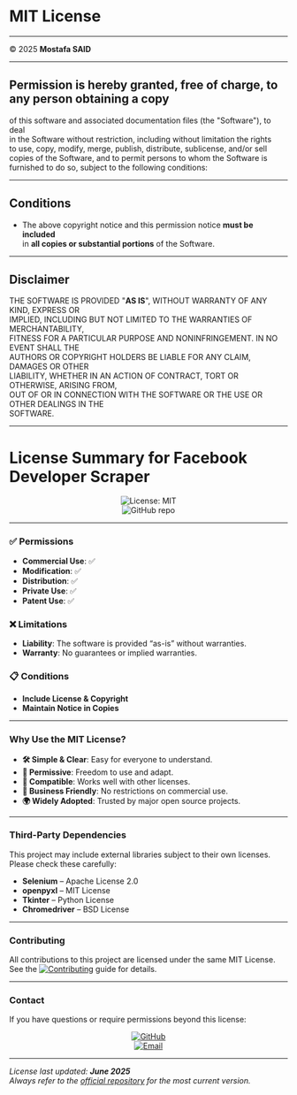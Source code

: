 # MIT License

---

© 2025 **Mostafa SAID**

---

## Permission is hereby granted, free of charge, to any person obtaining a copy  
of this software and associated documentation files (the "Software"), to deal  
in the Software without restriction, including without limitation the rights  
to use, copy, modify, merge, publish, distribute, sublicense, and/or sell  
copies of the Software, and to permit persons to whom the Software is  
furnished to do so, subject to the following conditions:

---

## Conditions

- The above copyright notice and this permission notice **must be included**  
  in **all copies or substantial portions** of the Software.

---

## Disclaimer

THE SOFTWARE IS PROVIDED "**AS IS**", WITHOUT WARRANTY OF ANY KIND, EXPRESS OR  
IMPLIED, INCLUDING BUT NOT LIMITED TO THE WARRANTIES OF MERCHANTABILITY,  
FITNESS FOR A PARTICULAR PURPOSE AND NONINFRINGEMENT. IN NO EVENT SHALL THE  
AUTHORS OR COPYRIGHT HOLDERS BE LIABLE FOR ANY CLAIM, DAMAGES OR OTHER  
LIABILITY, WHETHER IN AN ACTION OF CONTRACT, TORT OR OTHERWISE, ARISING FROM,  
OUT OF OR IN CONNECTION WITH THE SOFTWARE OR THE USE OR OTHER DEALINGS IN THE  
SOFTWARE.

---

# License Summary for **Facebook Developer Scraper**

<div align="center">

![License: MIT](https://img.shields.io/badge/License-MIT-green?style=for-the-badge&logo=opensourceinitiative)  
![GitHub repo](https://img.shields.io/badge/Repo-Facebook--Developer--Scraper-blue?style=for-the-badge&logo=github&logoColor=white)

</div>

---

### ✅ Permissions

- **Commercial Use**: ✅  
- **Modification**: ✅  
- **Distribution**: ✅  
- **Private Use**: ✅  
- **Patent Use**: ✅  

### ❌ Limitations

- **Liability**: The software is provided “as-is” without warranties.  
- **Warranty**: No guarantees or implied warranties.

### 📋 Conditions

- **Include License & Copyright**  
- **Maintain Notice in Copies**

---

### Why Use the MIT License?

- **🛠 Simple & Clear**: Easy for everyone to understand.  
- **🚀 Permissive**: Freedom to use and adapt.  
- **🔗 Compatible**: Works well with other licenses.  
- **💼 Business Friendly**: No restrictions on commercial use.  
- **🌍 Widely Adopted**: Trusted by major open source projects.

---

### Third-Party Dependencies

This project may include external libraries subject to their own licenses. Please check these carefully:

- **Selenium** – Apache License 2.0  
- **openpyxl** – MIT License  
- **Tkinter** – Python License  
- **Chromedriver** – BSD License  

---

### Contributing

All contributions to this project are licensed under the same MIT License.  
See the [![Contributing](https://img.shields.io/badge/Contributing-CONTRIBUTING.md-blue?style=for-the-badge)](CONTRIBUTING.md) guide for details.

---

### Contact

If you have questions or require permissions beyond this license:

<div align="center">

[![GitHub](https://img.shields.io/badge/GitHub-@Mostafa--SAID7-181717?style=for-the-badge&logo=github&logoColor=white)](https://github.com/Mostafa-SAID7)  
[![Email](https://img.shields.io/badge/Email-m.ssaid356@gmail.com-D14836?style=for-the-badge&logo=gmail&logoColor=white)](mailto:m.ssaid356@gmail.com)

</div>

---

*License last updated: **June 2025***  
*Always refer to the [official repository](https://github.com/Mostafa-SAID7/facebook-developer-scraper) for the most current version.*

